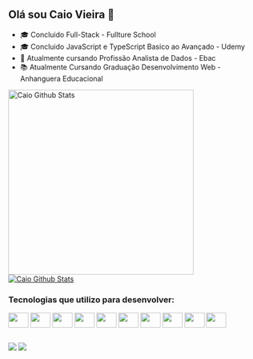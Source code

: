 ## Olá sou Caio Vieira 👋

- 🎓 Concluido  Full-Stack - Fullture School
- 🎓 Concluido JavaScript e TypeScript Basico ao Avançado - Udemy
- 🌱 Atualmente  cursando  Profissão Analista de Dados - Ebac
- 📚 Atualmente Cursando Graduação Desenvolvimento Web - Anhanguera Educacional     
 
 <div display="flex">
  <a href="https://github.com/Caio-Vieira">
 <img alt="Caio Github Stats" width="370px" 
  src="https://github-readme-stats.vercel.app/api?username=Caio-Vieira&show_icons=true&count_private=true&theme=onedarkt&hide_border=true&bg_color=0D1117"/></a>
  
 <a href="https://github.com/Caio-Vieira">
 <img alt="Caio Github Stats"src="https://github-readme-stats.vercel.app/api/top-langs/?username=Caio-Vieira&layout=compact&hide_border=true&bg_color=0D1117&https://github.com/anuraghazra/github-readme-stats"/></a>
</div>  


 
  <h3>Tecnologias que utilizo para desenvolver:</h3>
   <div display= "flex">
      <img align="center" alto="Caio-html" height="30" width="40" src="https://cdn.jsdelivr.net/gh/devicons/devicon/icons/html5/html5-original.svg">
      <img  align="center" alto="Caio-css" height="30" width="40"  src="https://cdn.jsdelivr.net/gh/devicons/devicon/icons/css3/css3-original.svg">
       <img    align="center" alto="Caio-Tailwindcss" height="30" width="40"src="https://cdn.jsdelivr.net/gh/devicons/devicon/icons/tailwindcss/tailwindcss-plain.svg">  
      <img  align="center" alto="Caio-javascript" height="30" width="40" src="https://cdn.jsdelivr.net/gh/devicons/devicon/icons/javascript/javascript-original.svg">
      <img align="center" alto="CAIO-typeScrip" height="30" width="40"  src="https://cdn.jsdelivr.net/gh/devicons/devicon/icons/typescript/typescript-original.svg">
      <img align="center" alto="Caio-react" height="30" width="40"  src="https://cdn.jsdelivr.net/gh/devicons/devicon/icons/react/react-original-wordmark.svg">
       <img    align="center" alto="Caio-angular" height="30" width="40"  src="https://cdn.jsdelivr.net/gh/devicons/devicon/icons/angularjs/angularjs-original.svg">
      <img align="center" alto="Caio-Git" height="30" width="40" src="https://cdn.jsdelivr.net/gh/devicons/devicon/icons/git/git-original.svg">   
      <img align="center" alto="Caio-Git" height="30" width="40" src="https://cdn.jsdelivr.net/gh/devicons/devicon/icons/nodejs/nodejs-original.svg">
      <img align="center" alto="Caio-Git" height="30" width="40" src="https://cdn.jsdelivr.net/gh/devicons/devicon/icons/python/python-original.svg">    
   </div>
  
 ##
<div>
 <a href = "mailto:caiov276457@gmail.com"><img src="https://img.shields.io/badge/-Gmail-0e3f83?style=for-the-badge&logo=gmail&logoColor=white" target="_blank"></a>
  <a href="https://www.linkedin.com/in/caioluizvieira" target="_blank"><img src="https://img.shields.io/badge/-LinkedIn-%230077B5?style=for-the-badge&logo=linkedin&logoColor=white" target="_blank"></a>

 </div>




     
   

